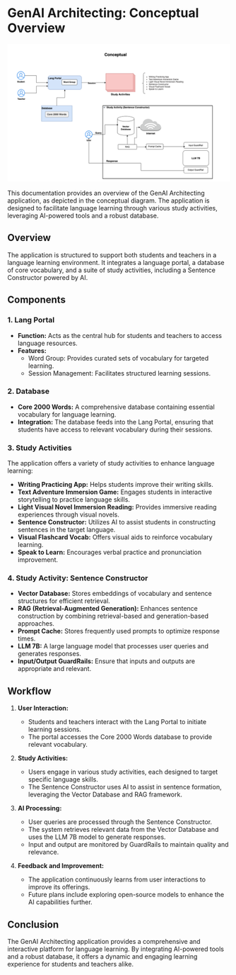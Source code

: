 # GenAI Architecting: Conceptual Overview

![GenAI Architecting Conceptual Overview](./GenAI-Conceptual-Architecture.png)

This documentation provides an overview of the GenAI Architecting application, as depicted in the conceptual diagram. The application is designed to facilitate language learning through various study activities, leveraging AI-powered tools and a robust database.

## Overview

The application is structured to support both students and teachers in a language learning environment. It integrates a language portal, a database of core vocabulary, and a suite of study activities, including a Sentence Constructor powered by AI.

## Components

### 1. Lang Portal

- **Function:** Acts as the central hub for students and teachers to access language resources.
- **Features:** 
  - Word Group: Provides curated sets of vocabulary for targeted learning.
  - Session Management: Facilitates structured learning sessions.

### 2. Database

- **Core 2000 Words:** A comprehensive database containing essential vocabulary for language learning.
- **Integration:** The database feeds into the Lang Portal, ensuring that students have access to relevant vocabulary during their sessions.

### 3. Study Activities

The application offers a variety of study activities to enhance language learning:

- **Writing Practicing App:** Helps students improve their writing skills.
- **Text Adventure Immersion Game:** Engages students in interactive storytelling to practice language skills.
- **Light Visual Novel Immersion Reading:** Provides immersive reading experiences through visual novels.
- **Sentence Constructor:** Utilizes AI to assist students in constructing sentences in the target language.
- **Visual Flashcard Vocab:** Offers visual aids to reinforce vocabulary learning.
- **Speak to Learn:** Encourages verbal practice and pronunciation improvement.

### 4. Study Activity: Sentence Constructor

- **Vector Database:** Stores embeddings of vocabulary and sentence structures for efficient retrieval.
- **RAG (Retrieval-Augmented Generation):** Enhances sentence construction by combining retrieval-based and generation-based approaches.
- **Prompt Cache:** Stores frequently used prompts to optimize response times.
- **LLM 7B:** A large language model that processes user queries and generates responses.
- **Input/Output GuardRails:** Ensure that inputs and outputs are appropriate and relevant.

## Workflow

1. **User Interaction:**
   - Students and teachers interact with the Lang Portal to initiate learning sessions.
   - The portal accesses the Core 2000 Words database to provide relevant vocabulary.

2. **Study Activities:**
   - Users engage in various study activities, each designed to target specific language skills.
   - The Sentence Constructor uses AI to assist in sentence formation, leveraging the Vector Database and RAG framework.

3. **AI Processing:**
   - User queries are processed through the Sentence Constructor.
   - The system retrieves relevant data from the Vector Database and uses the LLM 7B model to generate responses.
   - Input and output are monitored by GuardRails to maintain quality and relevance.

4. **Feedback and Improvement:**
   - The application continuously learns from user interactions to improve its offerings.
   - Future plans include exploring open-source models to enhance the AI capabilities further.

## Conclusion

The GenAI Architecting application provides a comprehensive and interactive platform for language learning. By integrating AI-powered tools and a robust database, it offers a dynamic and engaging learning experience for students and teachers alike.
